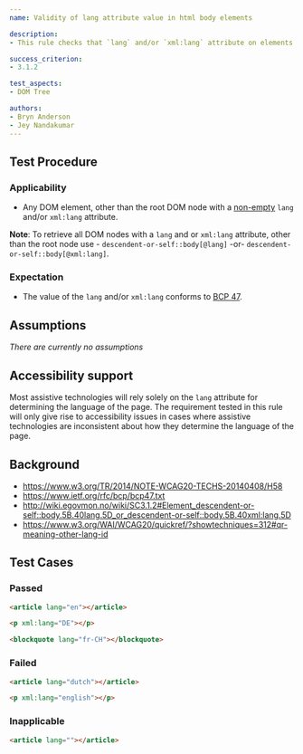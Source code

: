 ```yaml
---
name: Validity of lang attribute value in html body elements

description:
- This rule checks that `lang` and/or `xml:lang` attribute on elements within the `body` of a web page conforms to [BCP 47](https://www.ietf.org/rfc/bcp/bcp47.txt).

success_criterion:
- 3.1.2

test_aspects:
- DOM Tree

authors:
- Bryn Anderson
- Jey Nandakumar
---
```


## Test Procedure

### Applicability

- Any DOM element, other than the root DOM node with a [non-empty][] `lang` and/or `xml:lang` attribute.

**Note**: To retrieve all DOM nodes with a `lang` and or `xml:lang` attribute, other than the root node use -
`descendent-or-self::body[@lang]` -or-  `descendent-or-self::body[@xml:lang]`.

### Expectation

- The value of the `lang` and/or `xml:lang` conforms to [BCP 47](https://www.ietf.org/rfc/bcp/bcp47.txt).

## Assumptions

*There are currently no assumptions*

## Accessibility support

Most assistive technologies will rely solely on the `lang` attribute for determining the language of the page. The requirement tested in this rule will only give rise to accessibility issues in cases where assistive technologies are inconsistent about how they determine the language of the page.

## Background

- https://www.w3.org/TR/2014/NOTE-WCAG20-TECHS-20140408/H58
- https://www.ietf.org/rfc/bcp/bcp47.txt
- http://wiki.egovmon.no/wiki/SC3.1.2#Element_descendent-or-self::body.5B.40lang.5D_or_descendent-or-self::body.5B.40xml:lang.5D
- https://www.w3.org/WAI/WCAG20/quickref/?showtechniques=312#qr-meaning-other-lang-id

## Test Cases

### Passed

```html
<article lang="en"></article>
```

```html
<p xml:lang="DE"></p>
```

```html
<blockquote lang="fr-CH"></blockquote>
```

### Failed

```html
<article lang="dutch"></article>
```

```html
<p xml:lang="english"></p>
```

### Inapplicable

```html
<article lang=""></article>
```

[non-empty]: ../pages/algorithms/non-empty.html
